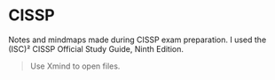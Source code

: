 # CISSP
Notes and mindmaps made during CISSP exam preparation. I used the (ISC)² CISSP Official Study Guide, Ninth Edition.

> Use Xmind to open files.
